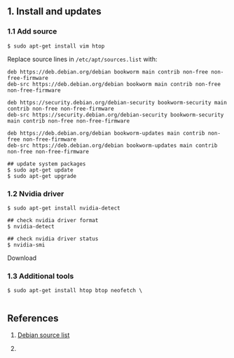 ## 1. Install and updates

### 1.1 Add source

```
$ sudo apt-get install vim htop
```

Replace source lines in `/etc/apt/sources.list` with:

```
deb https://deb.debian.org/debian bookworm main contrib non-free non-free-firmware
deb-src https://deb.debian.org/debian bookworm main contrib non-free non-free-firmware

deb https://security.debian.org/debian-security bookworm-security main contrib non-free non-free-firmware
deb-src https://security.debian.org/debian-security bookworm-security main contrib non-free non-free-firmware

deb https://deb.debian.org/debian bookworm-updates main contrib non-free non-free-firmware
deb-src https://deb.debian.org/debian bookworm-updates main contrib non-free non-free-firmware
```

```
## update system packages
$ sudo apt-get update
$ sudo apt-get upgrade
```

### 1.2 Nvidia driver

```
$ sudo apt-get install nvidia-detect
```

```
## check nvidia driver format
$ nvidia-detect

## check nvidia driver status
$ nvidia-smi
```

Download

### 1.3 Additional tools

```
$ sudo apt-get install htop btop neofetch \
       

```

## References

1. [Debian source list](https://wiki.debian.org/SourcesList)

2.
